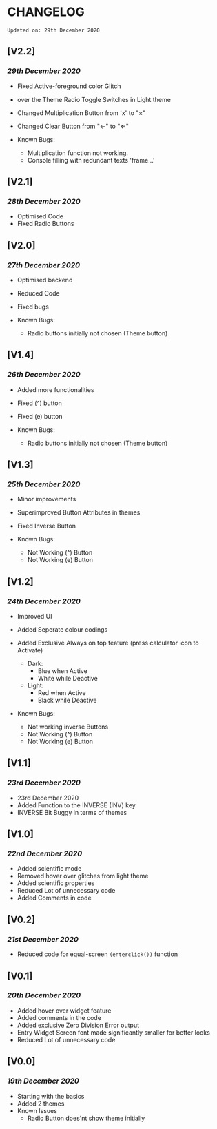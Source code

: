 # CHANGELOG

    Updated on: 29th December 2020

## [V2.2]

### _29th December 2020_

- Fixed Active-foreground color Glitch
- over the Theme Radio Toggle Switches in Light theme
- Changed Multiplication Button from 'x' to "×"
- Changed Clear Button from "<-" to "⇐"

- Known Bugs:
  - Multiplication function not working.
  - Console filling with redundant texts 'frame...'

## [V2.1]

### _28th December 2020_

- Optimised Code
- Fixed Radio Buttons

## [V2.0]

### _27th December 2020_

- Optimised backend
- Reduced Code
- Fixed bugs

- Known Bugs:
  - Radio buttons initially not chosen (Theme button)

## [V1.4]

### _26th December 2020_

- Added more functionalities
- Fixed (^) button
- Fixed (e) button

- Known Bugs:
  - Radio buttons initially not chosen (Theme button)

## [V1.3]

### _25th December 2020_

- Minor improvements
- Superimproved Button Attributes in themes
- Fixed Inverse Button

- Known Bugs:
  - Not Working (^) Button
  - Not Working (e) Button

## [V1.2]

### _24th December 2020_

- Improved UI
- Added Seperate colour codings
- Added Exclusive Always on top feature
  (press calculator icon to Activate)

  - Dark:
    - Blue when Active
    - White while Deactive
  - Light:
    - Red when Active
    - Black while Deactive

- Known Bugs:
  - Not working inverse Buttons
  - Not Working (^) Button
  - Not Working (e) Button

## [V1.1]

### _23rd December 2020_

- 23rd December 2020
- Added Function to the INVERSE (INV) key
- INVERSE Bit Buggy in terms of themes

## [V1.0]

### _22nd December 2020_

- Added scientific mode
- Removed hover over glitches from light theme
- Added scientific properties
- Reduced Lot of unnecessary code
- Added Comments in code

## [V0.2]

### _21st December 2020_

- Reduced code for equal-screen `(enterclick())` function

## [V0.1]

### _20th December 2020_

- Added hover over widget feature
- Added comments in the code
- Added exclusive Zero Division Error output
- Entry Widget Screen font made significantly smaller for better looks
- Reduced Lot of unnecessary code

## [V0.0]

### _19th December 2020_

- Starting with the basics
- Added 2 themes
- Known Issues
  - Radio Button does'nt show theme initially
